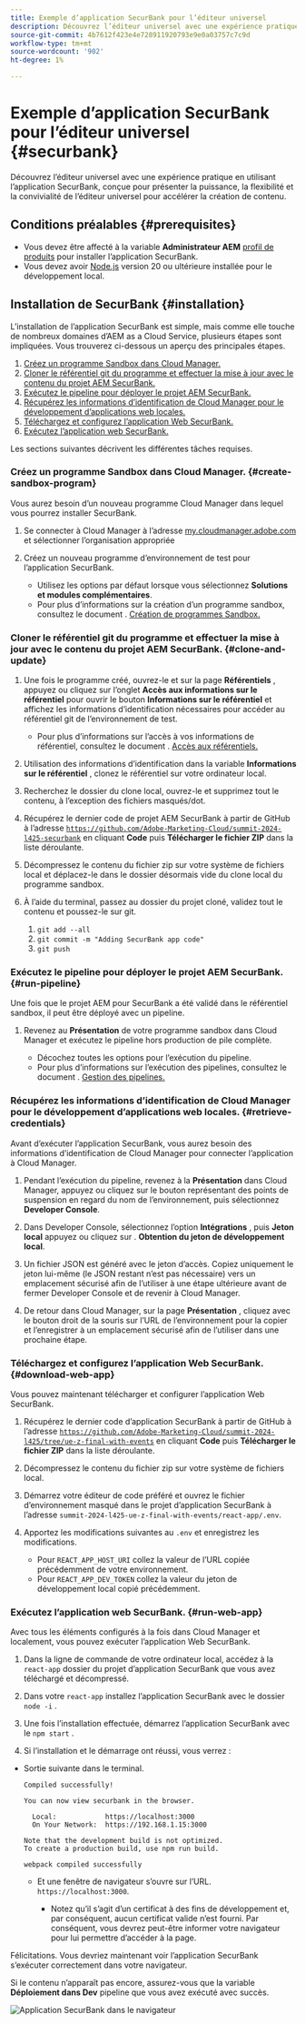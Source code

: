 ```yaml
---
title: Exemple d’application SecurBank pour l’éditeur universel
description: Découvrez l’éditeur universel avec une expérience pratique en utilisant l’application SecurBank, conçue pour présenter la puissance, la flexibilité et la convivialité de l’éditeur universel pour accélérer la création de contenu.
source-git-commit: 4b7612f423e4e728911920793e9e0a03757c7c9d
workflow-type: tm+mt
source-wordcount: '902'
ht-degree: 1%

---
```



# Exemple d’application SecurBank pour l’éditeur universel {#securbank}

Découvrez l’éditeur universel avec une expérience pratique en utilisant l’application SecurBank, conçue pour présenter la puissance, la flexibilité et la convivialité de l’éditeur universel pour accélérer la création de contenu.

## Conditions préalables {#prerequisites}

* Vous devez être affecté à la variable **Administrateur AEM** [profil de produits](/help/journey-onboarding/assign-profiles-aem.md) pour installer l’application SecurBank.
* Vous devez avoir [Node.js](https://nodejs.org) version 20 ou ultérieure installée pour le développement local.

## Installation de SecurBank {#installation}

L’installation de l’application SecurBank est simple, mais comme elle touche de nombreux domaines d’AEM as a Cloud Service, plusieurs étapes sont impliquées. Vous trouverez ci-dessous un aperçu des principales étapes.

1. [Créez un programme Sandbox dans Cloud Manager.](#create-sandbox-program)
1. [Cloner le référentiel git du programme et effectuer la mise à jour avec le contenu du projet AEM SecurBank.](#clone-and-update)
1. [Exécutez le pipeline pour déployer le projet AEM SecurBank.](#run-pipeline)
1. [Récupérez les informations d’identification de Cloud Manager pour le développement d’applications web locales.](#retrieve-credentials)
1. [Téléchargez et configurez l’application Web SecurBank.](#download-web-app)
1. [Exécutez l’application web SecurBank.](#run-web-app)

Les sections suivantes décrivent les différentes tâches requises.

### Créez un programme Sandbox dans Cloud Manager. {#create-sandbox-program}

Vous aurez besoin d’un nouveau programme Cloud Manager dans lequel vous pourrez installer SecurBank.

1. Se connecter à Cloud Manager à l’adresse [my.cloudmanager.adobe.com](https://my.cloudmanager.adobe.com/) et sélectionner l’organisation appropriée

1. Créez un nouveau programme d’environnement de test pour l’application SecurBank.

   * Utilisez les options par défaut lorsque vous sélectionnez **Solutions et modules complémentaires**.
   * Pour plus d’informations sur la création d’un programme sandbox, consultez le document . [Création de programmes Sandbox.](/help/implementing/cloud-manager/getting-access-to-aem-in-cloud/creating-sandbox-programs.md)

### Cloner le référentiel git du programme et effectuer la mise à jour avec le contenu du projet AEM SecurBank. {#clone-and-update}

1. Une fois le programme créé, ouvrez-le et sur la page **Référentiels** , appuyez ou cliquez sur l’onglet **Accès aux informations sur le référentiel** pour ouvrir le bouton **Informations sur le référentiel** et affichez les informations d’identification nécessaires pour accéder au référentiel git de l’environnement de test.

   * Pour plus d’informations sur l’accès à vos informations de référentiel, consultez le document . [Accès aux référentiels.](/help/implementing/cloud-manager/managing-code/accessing-repos.md)

1. Utilisation des informations d’identification dans la variable **Informations sur le référentiel** , clonez le référentiel sur votre ordinateur local.

1. Recherchez le dossier du clone local, ouvrez-le et supprimez tout le contenu, à l’exception des fichiers masqués/dot.

1. Récupérez le dernier code de projet AEM SecurBank à partir de GitHub à l’adresse [`https://github.com/Adobe-Marketing-Cloud/summit-2024-l425-securbank`](https://github.com/Adobe-Marketing-Cloud/summit-2024-l425-securbank) en cliquant **Code** puis **Télécharger le fichier ZIP** dans la liste déroulante.

1. Décompressez le contenu du fichier zip sur votre système de fichiers local et déplacez-le dans le dossier désormais vide du clone local du programme sandbox.

1. À l’aide du terminal, passez au dossier du projet cloné, validez tout le contenu et poussez-le sur git.

   1. `git add --all`
   1. `git commit -m "Adding SecurBank app code"`
   1. `git push`

### Exécutez le pipeline pour déployer le projet AEM SecurBank. {#run-pipeline}

Une fois que le projet AEM pour SecurBank a été validé dans le référentiel sandbox, il peut être déployé avec un pipeline.

1. Revenez au **Présentation** de votre programme sandbox dans Cloud Manager et exécutez le pipeline hors production de pile complète.

   * Décochez toutes les options pour l’exécution du pipeline.
   * Pour plus d’informations sur l’exécution des pipelines, consultez le document . [Gestion des pipelines.](/help/implementing/cloud-manager/configuring-pipelines/managing-pipelines.md#running-pipelines)

### Récupérez les informations d’identification de Cloud Manager pour le développement d’applications web locales. {#retrieve-credentials}

Avant d’exécuter l’application SecurBank, vous aurez besoin des informations d’identification de Cloud Manager pour connecter l’application à Cloud Manager.

1. Pendant l’exécution du pipeline, revenez à la **Présentation** dans Cloud Manager, appuyez ou cliquez sur le bouton représentant des points de suspension en regard du nom de l’environnement, puis sélectionnez **Developer Console**.

1. Dans Developer Console, sélectionnez l’option **Intégrations** , puis **Jeton local** appuyez ou cliquez sur . **Obtention du jeton de développement local**.

1. Un fichier JSON est généré avec le jeton d’accès. Copiez uniquement le jeton lui-même (le JSON restant n’est pas nécessaire) vers un emplacement sécurisé afin de l’utiliser à une étape ultérieure avant de fermer Developer Console et de revenir à Cloud Manager.

1. De retour dans Cloud Manager, sur la page **Présentation** , cliquez avec le bouton droit de la souris sur l’URL de l’environnement pour la copier et l’enregistrer à un emplacement sécurisé afin de l’utiliser dans une prochaine étape.

### Téléchargez et configurez l’application Web SecurBank. {#download-web-app}

Vous pouvez maintenant télécharger et configurer l’application Web SecurBank.

1. Récupérez le dernier code d’application SecurBank à partir de GitHub à l’adresse [`https://github.com/Adobe-Marketing-Cloud/summit-2024-l425/tree/ue-z-final-with-events`](https://github.com/Adobe-Marketing-Cloud/summit-2024-l425/tree/ue-z-final-with-events) en cliquant **Code** puis **Télécharger le fichier ZIP** dans la liste déroulante.

1. Décompressez le contenu du fichier zip sur votre système de fichiers local.

1. Démarrez votre éditeur de code préféré et ouvrez le fichier d’environnement masqué dans le projet d’application SecurBank à l’adresse `summit-2024-l425-ue-z-final-with-events/react-app/.env`.

1. Apportez les modifications suivantes au `.env` et enregistrez les modifications.

   * Pour `REACT_APP_HOST_URI` collez la valeur de l’URL copiée précédemment de votre environnement.
   * Pour `REACT_APP_DEV_TOKEN` collez la valeur du jeton de développement local copié précédemment.

### Exécutez l’application web SecurBank. {#run-web-app}

Avec tous les éléments configurés à la fois dans Cloud Manager et localement, vous pouvez exécuter l’application Web SecurBank.

1. Dans la ligne de commande de votre ordinateur local, accédez à la `react-app` dossier du projet d’application SecurBank que vous avez téléchargé et décompressé.

1. Dans votre `react-app` installez l’application SecurBank avec le dossier `node -i` .

1. Une fois l’installation effectuée, démarrez l’application SecurBank avec le `npm start` .

1. Si l’installation et le démarrage ont réussi, vous verrez :

* Sortie suivante dans le terminal.

  ```text
  Compiled successfully!
  
  You can now view securbank in the browser.
  
    Local:            https://localhost:3000
    On Your Network:  https://192.168.1.15:3000
  
  Note that the development build is not optimized.
  To create a production build, use npm run build.
  
  webpack compiled successfully
  ```

   * Et une fenêtre de navigateur s’ouvre sur l’URL. `https://localhost:3000`.

      * Notez qu’il s’agit d’un certificat à des fins de développement et, par conséquent, aucun certificat valide n’est fourni. Par conséquent, vous devrez peut-être informer votre navigateur pour lui permettre d’accéder à la page.

Félicitations. Vous devriez maintenant voir l’application SecurBank s’exécuter correctement dans votre navigateur.

Si le contenu n’apparaît pas encore, assurez-vous que la variable **Déploiement dans Dev** pipeline que vous avez exécuté avec succès.

![Application SecurBank dans le navigateur](assets/securbank.png)
